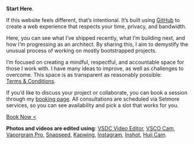 **Start Here**.

If this website feels different, that’s intentional. It’s built using <a href="https://github.com/kushalsamant" rel="noopener noreferrer" target="_blank">GitHub</a> to create a web experience that respects your time, privacy, and bandwidth.

Here, you can see what I’ve shipped recently, what I’m building next, and how I’m progressing as an architect. By sharing this, I aim to demystify the unusual process of working on mostly bootstrapped projects.

I’m focused on creating a mindful, respectful, and accountable space for those I work with. I have many ideas to improve, as well as challenges to overcome. This space is as transparent as reasonably possible: <a href="https://kushalsamant.github.io/termsandconditions.html">Terms&nbsp;&&nbsp;Conditions</a>.

If you’d like to discuss your project or collaborate, you can book a session through my <a href="https://ask.setmore.com" rel="noopener noreferrer" target="_blank" >booking page</a>. All consultations are scheduled via Setmore services, so you can see availability and pick a slot that works for you.

<a class="btn" href="https://ask.setmore.com/kvshvl">Book Now&nbsp;&#60;</a>

**Photos and videos are edited using**: <a href="https://videosoftdev.com" rel="noopener noreferrer" target="_blank">VSDC Video Editor</a>, <a href="https://play.google.com/store/apps/details?id=com.vsco.cam" rel="noopener noreferrer" target="_blank">VSCO Cam</a>, <a href="https://play.google.com/store/apps/details?id=maa.vaporwave_editor_glitch_vhs_trippy_pro" rel="noopener noreferrer" target="_blank">Vaporgram Pro</a>, <a href="https://play.google.com/store/apps/details?id=com.niksoftware.snapseed" rel="noopener noreferrer" target="_blank">Snapseed</a>, <a href="https://kapwing.com" rel="noopener noreferrer" target="_blank">Kapwing</a>, <a href="https://play.google.com/store/apps/details?id=com.instagram.android" rel="noopener noreferrer" target="_blank">Instagram</a>, <a href="https://play.google.com/store/apps/details?id=com.camerasideas.instashot" rel="noopener noreferrer" target="_blank">Inshot</a>, <a href="https://play.google.com/store/apps/details?id=kr.co.manhole.hujicam" rel="noopener noreferrer" target="_blank">Huji Cam</a>.